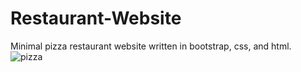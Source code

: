 # Restaurant-Website
Minimal pizza restaurant website written in bootstrap, css, and html.
![pizza](https://user-images.githubusercontent.com/74678890/156692188-6c79721b-c122-4e53-8f8d-f3069379650e.PNG)
